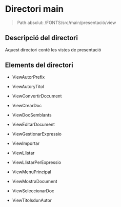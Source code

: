 # Directori main

> Path absolut: /FONTS/src/main/presentació/view

## Descripció del directori

Aquest directori conté les vistes de presentació

## Elements del directori

- ViewAutorPrefix

- ViewAutoryTitol

- ViewConvertirDocument

- ViewCrearDoc

- ViewDocSemblants

- ViewEditarDocument

- ViewGestionarExpressio

- ViewImportar

- ViewLlistar

- ViewLlistarPerExpressio

- ViewMenuPrincipal

- ViewMostraDocument

- ViewSeleccionarDoc

- ViewTitolsdunAutor

